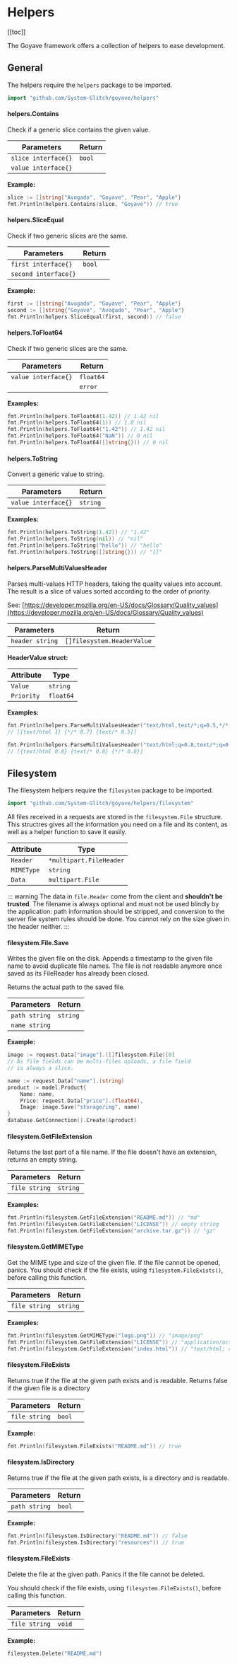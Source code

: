 # Helpers

[[toc]]

The Goyave framework offers a collection of helpers to ease development.

## General

The helpers require the `helpers` package to be imported.

``` go
import "github.com/System-Glitch/goyave/helpers"
```

#### helpers.Contains

Check if a generic slice contains the given value.

| Parameters          | Return |
|---------------------|--------|
| `slice interface{}` | `bool` |
| `value interface{}` |        |

**Example:**
``` go
slice := []string{"Avogado", "Goyave", "Pear", "Apple"}
fmt.Println(helpers.Contains(slice, "Goyave")) // true
```

#### helpers.SliceEqual

Check if two generic slices are the same.

| Parameters           | Return |
|----------------------|--------|
| `first interface{}`  | `bool` |
| `second interface{}` |        |

**Example:**
``` go
first := []string{"Avogado", "Goyave", "Pear", "Apple"}
second := []string{"Goyave", "Avogado", "Pear", "Apple"}
fmt.Println(helpers.SliceEqual(first, second)) // false
```

#### helpers.ToFloat64

Check if two generic slices are the same.

| Parameters          | Return    |
|---------------------|-----------|
| `value interface{}` | `float64` |
|                     | `error`   |

**Examples:**
``` go
fmt.Println(helpers.ToFloat64(1.42)) // 1.42 nil
fmt.Println(helpers.ToFloat64(1)) // 1.0 nil
fmt.Println(helpers.ToFloat64("1.42")) // 1.42 nil
fmt.Println(helpers.ToFloat64("NaN")) // 0 nil
fmt.Println(helpers.ToFloat64([]string{})) // 0 nil
```

#### helpers.ToString

Convert a generic value to string.

| Parameters          | Return    |
|---------------------|-----------|
| `value interface{}` | `string` |

**Examples:**
``` go
fmt.Println(helpers.ToString(1.42)) // "1.42"
fmt.Println(helpers.ToString(nil)) // "nil"
fmt.Println(helpers.ToString("hello")) // "hello"
fmt.Println(helpers.ToString([]string{})) // "[]"
```

#### helpers.ParseMultiValuesHeader

Parses multi-values HTTP headers, taking the quality values into account. The result is a slice of values sorted according to the order of priority.

See: [https://developer.mozilla.org/en-US/docs/Glossary/Quality_values](https://developer.mozilla.org/en-US/docs/Glossary/Quality_values)

| Parameters      | Return                     |
|-----------------|----------------------------|
| `header string` | `[]filesystem.HeaderValue` |

**HeaderValue struct:**

| Attribute  | Type      |
|------------|-----------|
| `Value`    | `string`  |
| `Priority` | `float64` |

**Examples:**
``` go
fmt.Println(helpers.ParseMultiValuesHeader("text/html,text/*;q=0.5,*/*;q=0.7"))
// [{text/html 1} {*/* 0.7} {text/* 0.5}]

fmt.Println(helpers.ParseMultiValuesHeader("text/html;q=0.8,text/*;q=0.8,*/*;q=0.8"))
// [{text/html 0.8} {text/* 0.8} {*/* 0.8}]
```

## Filesystem

The filesystem helpers require the `filesystem`  package to be imported.

``` go
import "github.com/System-Glitch/goyave/helpers/filesystem"
```

All files received in a requests are stored in the `filesystem.File` structure. This structres gives all the information you need on a file and its content, as well as a helper function to save it easily.

| Attribute  | Type                    |
|------------|-------------------------|
| `Header`   | `*multipart.FileHeader` |
| `MIMEType` | `string`                |
| `Data`     | `multipart.File`        |

::: warning
The data in `file.Header` come from the client and **shouldn't be trusted**. The filename is always optional and must not be used blindly by the application: path information should be stripped, and conversion to the server file system rules should be done. You cannot rely on the size given in the header neither.
:::

#### filesystem.File.Save

Writes the given file on the disk.
Appends a timestamp to the given file name to avoid duplicate file names.
The file is not readable anymore once saved as its FileReader has already been closed.

Returns the actual path to the saved file.

| Parameters             | Return   |
|------------------------|----------|
| `path string`          | `string` |
| `name string`          |          |

**Example:**
``` go
image := request.Data["image"].([]filesystem.File)[0]
// As file fields can be multi-files uploads, a file field
// is always a slice.

name := request.Data["name"].(string)
product := model.Product{
    Name: name,
    Price: request.Data["price"].(float64),
    Image: image.Save("storage/img", name)
}
database.GetConnection().Create(&product)
```

#### filesystem.GetFileExtension

Returns the last part of a file name. If the file doesn't have an extension, returns an empty string.

| Parameters    | Return   |
|---------------|----------|
| `file string` | `string` |

**Examples:**
``` go
fmt.Println(filesystem.GetFileExtension("README.md")) // "md"
fmt.Println(filesystem.GetFileExtension("LICENSE")) // empty string
fmt.Println(filesystem.GetFileExtension("archive.tar.gz")) // "gz"
```

#### filesystem.GetMIMEType

Get the MIME type and size of the given file. If the file cannot be opened, panics. You should check if the file exists, using `filesystem.FileExists()`, before calling this function.

| Parameters    | Return   |
|---------------|----------|
| `file string` | `string` |

**Examples:**
``` go
fmt.Println(filesystem.GetMIMEType("logo.png")) // "image/png"
fmt.Println(filesystem.GetFileExtension("LICENSE")) // "application/octet-stream"
fmt.Println(filesystem.GetFileExtension("index.html")) // "text/html; charset=utf-8"
```

#### filesystem.FileExists

Returns true if the file at the given path exists and is readable. Returns false if the given file is a directory

| Parameters    | Return |
|---------------|--------|
| `file string` | `bool` |

**Example:**
``` go
fmt.Println(filesystem.FileExists("README.md")) // true
```

#### filesystem.IsDirectory

Returns true if the file at the given path exists, is a directory and is readable.

| Parameters    | Return |
|---------------|--------|
| `path string` | `bool` |

**Example:**
``` go
fmt.Println(filesystem.IsDirectory("README.md")) // false
fmt.Println(filesystem.IsDirectory("resources")) // true
```

#### filesystem.FileExists

Delete the file at the given path. Panics if the file cannot be deleted.

You should check if the file exists, using `filesystem.FileExists()`, before calling this function.

| Parameters    | Return |
|---------------|--------|
| `file string` | `void` |

**Example:**
``` go
filesystem.Delete("README.md")
```
